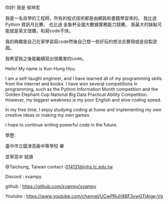 你好! 我是 侯坤宏

我是一名自學的工程師，所有的程式技術都是由網路和書籍學習來的。 我比過Python 資訊月比賽。 也比過 金象杯全國大數據實務能力競賽。 我最大的缺點可能就是英文很爛，和寫code不快。

我的興趣是自己在家學習寫code然後自己想一些好玩的想法去實現或是自製遊戲。

我希望我之後能繼續寫出很厲害的code。

Hello! My name is Kun-Hung Hou.

I am a self-taught engineer, and I have learned all of my programming skills from the internet and books. I have won several competitions in programming, such as the Python Information Month competition and the Golden Elephant Cup National Big Data Practical Ability Competition. However, my biggest weakness is my poor English and slow coding speed.

In my free time, I enjoy studying coding at home and implementing my own creative ideas or making my own games.

I hope to continue writing powerful code in the future.


學歷:

臺中市立龍津高級中等學校  畢

宜寧高中  就讀


@Taichung, Taiwan
contact :014131@inhs.tc.edu.tw

Discord : xvampy

github : https://github.com/xvampy/xvampy

Youtube : https://www.youtube.com/channel/UCwPRiJh8BF3vwGTlAige-Vg
